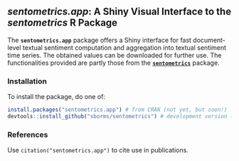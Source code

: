 
## _sentometrics.app_: A Shiny Visual Interface to the _sentometrics_ R Package

<!--- comment out when submitting to CRAN until CRAN/pandoc issues (e.g. handshake) solved --->
<!--- [![CRAN](http://www.r-pkg.org/badges/version/sentometrics.app)](https://cran.r-project.org/package=sentometrics.app) --->
<!--- [![Downloads](http://cranlogs.r-pkg.org/badges/sentometrics.app?color=brightgreen)](http://www.r-pkg.org/pkg/sentometrics.app) --->
<!--- [![Downloads](http://cranlogs.r-pkg.org/badges/grand-total/sentometrics.app?color=brightgreen)](http://www.r-pkg.org/pkg/sentometrics.app) --->
<!--- [![Pending Pull-Requests](http://githubbadges.herokuapp.com/sborms/sentometrics.app/pulls.svg?style=flat)](https://github.com/sborms/sentometrics.app/pulls) --->
<!--- [![Github Issues](http://githubbadges.herokuapp.com/sborms/sentometrics.app/issues.svg)](https://github.com/sborms/sentometrics.app/issues) --->

The **`sentometrics.app`** package offers a Shiny interface for fast document-level textual sentiment computation and aggregation into textual sentiment time series. The obtained values can be downloaded for further use. The functionalities provided are partly those from the [**`sentometrics`**](https://github.com/sborms/sentometrics) package.

### Installation

To install the package, do one of:

```R
install.packages("sentometrics.app") # from CRAN (not yet, but soon!)
devtools::install_github("sborms/sentometrics") # development version (may contain bugs...)
```

### References

Use `citation("sentometrics.app")` to cite use in publications.

